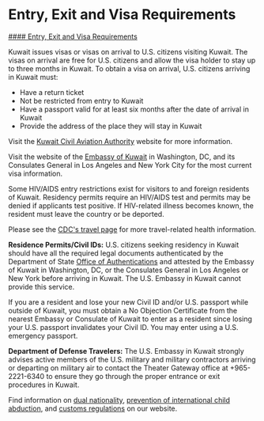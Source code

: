# Entry, Exit and Visa Requirements

[#### Entry, Exit and Visa Requirements](javascript:void(0); "Entry, Exit and Visa Requirements")

Kuwait issues visas or visas on arrival to U.S. citizens visiting Kuwait. The visas on arrival are free for U.S. citizens and allow the visa holder to stay up to three months in Kuwait. To obtain a visa on arrival, U.S. citizens arriving in Kuwait must:

* Have a return ticket
* Not be restricted from entry to Kuwait
* Have a passport valid for at least six months after the date of arrival in Kuwait
* Provide the address of the place they will stay in Kuwait

Visit the [Kuwait Civil Aviation Authority](https://www.kuwaitairport.gov.kw/en/traveller-info/arrivals-procedures/visa-services/) website for more information.

Visit the website of the [Embassy of Kuwait](https://washington.mofa.gov.kw/en/) in Washington, DC, and its Consulates General in Los Angeles and New York City for the most current visa information.

Some HIV/AIDS entry restrictions exist for visitors to and foreign residents of Kuwait. Residency permits require an HIV/AIDS test and permits may be denied if applicants test positive. If HIV-related illness becomes known, the resident must leave the country or be deported.

Please see the [CDC's travel page](https://wwwnc.cdc.gov/travel/destinations/traveler/none/kuwait) for more travel-related health information.

**Residence Permits/Civil IDs:** U.S. citizens seeking residency in Kuwait should have all the required legal documents authenticated by the Department of State [Office of Authentications](https://travel.state.gov/content/travel/en/replace-certify-docs.html) and attested by the Embassy of Kuwait in Washington, DC, or the Consulates General in Los Angeles or New York before arriving in Kuwait. The U.S. Embassy in Kuwait cannot provide this service.

If you are a resident and lose your new Civil ID and/or U.S. passport while outside of Kuwait, you must obtain a No Objection Certificate from the nearest Embassy or Consulate of Kuwait to enter as a resident since losing your U.S. passport invalidates your Civil ID. You may enter using a U.S. emergency passport.

**Department of Defense Travelers:** The U.S. Embassy in Kuwait strongly advises active members of the U.S. military and military contractors arriving or departing on military air to contact the Theater Gateway office at +965-2221-6340 to ensure they go through the proper entrance or exit procedures in Kuwait.

Find information on [dual nationality](https://travel.state.gov/content/travel/en/international-travel/before-you-go/travelers-with-special-considerations/Dual-Nationality-Travelers.html), [prevention of international child abduction](https://travel.state.gov/content/travel/en/International-Parental-Child-Abduction/prevention.html), and [customs regulations](https://travel.state.gov/content/travel/en/international-travel/before-you-go/customs-and-import.html) on our website.
